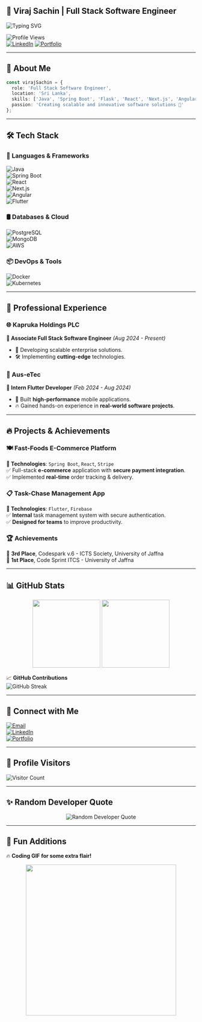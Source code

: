 
## 🚀 Viraj Sachin | Full Stack Software Engineer  

![Typing SVG](https://readme-typing-svg.herokuapp.com?font=Fira+Code&size=22&pause=1000&color=F70000&center=true&vCenter=true&multiline=true&width=700&height=60&lines=Passionate+Software+Engineer;Building+Scalable+and+Innovative+Solutions!🔥)  

![Profile Views](https://komarev.com/ghpvc/?username=visa-dev&style=flat-square)  
[![LinkedIn](https://img.shields.io/badge/LinkedIn-Connect-blue?style=flat-square&logo=linkedin)](https://www.linkedin.com/in/viraj-sachin-gunarathna)
[![Portfolio](https://img.shields.io/badge/Portfolio-Visit-green?style=flat-square)](https://my-portfolio-lemon-one-42.vercel.app/)
 

---

## 🎯 About Me  

```typescript
const virajSachin = {
  role: 'Full Stack Software Engineer',
  location: 'Sri Lanka',
  skills: ['Java', 'Spring Boot', 'Flask', 'React', 'Next.js', 'Angular', 'Flutter', 'AWS'],
  passion: 'Creating scalable and innovative software solutions 🚀'
};
```

---

## 🛠 Tech Stack  

### 🚀 Languages & Frameworks  
![Java](https://img.shields.io/badge/Java-ED8B00?style=for-the-badge&logo=java&logoColor=white)  
![Spring Boot](https://img.shields.io/badge/Spring%20Boot-6DB33F?style=for-the-badge&logo=spring&logoColor=white)  
![React](https://img.shields.io/badge/React-20232A?style=for-the-badge&logo=react&logoColor=61DAFB)  
![Next.js](https://img.shields.io/badge/Next.js-black?style=for-the-badge&logo=next.js&logoColor=white)  
![Angular](https://img.shields.io/badge/Angular-DD0031?style=for-the-badge&logo=angular&logoColor=white)  
![Flutter](https://img.shields.io/badge/Flutter-02569B?style=for-the-badge&logo=flutter&logoColor=white)  

### 🛢️ Databases & Cloud  
![PostgreSQL](https://img.shields.io/badge/PostgreSQL-316192?style=for-the-badge&logo=postgresql&logoColor=white)  
![MongoDB](https://img.shields.io/badge/MongoDB-4EA94B?style=for-the-badge&logo=mongodb&logoColor=white)  
![AWS](https://img.shields.io/badge/AWS-232F3E?style=for-the-badge&logo=amazon-aws&logoColor=white)  

### 📦 DevOps & Tools  
![Docker](https://img.shields.io/badge/Docker-2496ED?style=for-the-badge&logo=docker&logoColor=white)  
![Kubernetes](https://img.shields.io/badge/Kubernetes-326CE5?style=for-the-badge&logo=kubernetes&logoColor=white)  

---

## 💼 Professional Experience  

### 🌐 Kapruka Holdings PLC  
**🔹 Associate Full Stack Software Engineer** *(Aug 2024 - Present)*  
- 🚀 Developing scalable enterprise solutions.  
- 🛠 Implementing **cutting-edge** technologies.  

### 🚀 Aus-eTec  
**🔹 Intern Flutter Developer** *(Feb 2024 - Aug 2024)*  
- 📱 Built **high-performance** mobile applications.  
- 🔥 Gained hands-on experience in **real-world software projects**.  

---

## 🔥 Projects & Achievements  

### 🍽️ Fast-Foods E-Commerce Platform  
**🔹 Technologies**: `Spring Boot`, `React`, `Stripe`  
✅ Full-stack **e-commerce** application with **secure payment integration**.  
✅ Implemented **real-time** order tracking & delivery.  

### 📋 Task-Chase Management App  
**🔹 Technologies**: `Flutter`, `Firebase`  
✅ **Internal** task management system with secure authentication.  
✅ **Designed for teams** to improve productivity.  

### 🏆 Achievements  
🥉 **3rd Place**, Codespark v.6 - ICTS Society, University of Jaffna  
🥇 **1st Place**, Code Sprint ITCS - University of Jaffna  

---

## 📊 GitHub Stats  

<div align="center">
  <img height="180em" src="https://github-readme-stats.vercel.app/api?username=visa-dev&show_icons=true&theme=radical&include_all_commits=true&count_private=true"/>
  <img height="180em" src="https://github-readme-stats.vercel.app/api/top-langs/?username=visa-dev&layout=compact&langs_count=7&theme=radical"/>
</div>  

📈 **GitHub Contributions**  
![GitHub Streak](https://github-readme-streak-stats.herokuapp.com/?user=visa-dev&theme=radical)  

---

## 🤝 Connect with Me  

[![Email](https://img.shields.io/badge/Email-virajsachin.dev@gmail.com-red?style=flat-square&logo=gmail)](mailto:virajsachin.dev@gmail.com)  
[![LinkedIn](https://img.shields.io/badge/LinkedIn-Connect-blue?style=flat-square&logo=linkedin)](https://www.linkedin.com/in/virajsachin)  
[![Portfolio](https://img.shields.io/badge/Portfolio-Visit-green?style=flat-square)](https://virajsachin.dev)  

---

## 🌈 Profile Visitors  

![Visitor Count](https://profile-counter.glitch.me/visa-dev/count.svg)  

---

## ✨ Random Developer Quote  

<div align="center">
  <img src="https://quotes-github-readme.vercel.app/api?type=horizontal&theme=radical" alt="Random Developer Quote"/>
</div>  

---

## 🎉 Fun Additions  

🔥 **Coding GIF for some extra flair!**  
<div align="center">
  <img src="https://media.giphy.com/media/qgQUggAC3Pfv687qPC/giphy.gif" width="400px" />
</div>  
